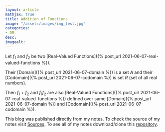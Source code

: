 ```yaml
---
layout: article
mathjax: true
title: Addition of Functions
image: "/assets/images/img_test.jpg"
categories:
- DM
desc:   
imagealt: 
---
```


Let $f_1$ and $f_2$ be two [Real-Valued Functions]({% post_url 2021-06-07-real-valued-functions %}).

































































































































































































































































































































































Their [Domain]({% post_url 2021-06-07-domain %}) is a set $A$ and their [Codomain]({% post_url 2021-06-07-codomain %}) is set $R$ (set of all real numbers).


































































































































































































































































































































































Then $f_1 + f_2$ and $f_1 f_2$ are also [Real-Valued Functions]({% post_url 2021-06-07-real-valued-functions %}) defined over same [Domain]({% post_url 2021-06-07-domain %}) and [Codomain]({% post_url 2021-06-07-codomain %}).


































































































































































































































































































































































This blog was published directly from my notes.
To check the source of my notes visit [Sources](sources.html).
To see all of my notes download/clone this [repository](https://github.com/bovem/CS).